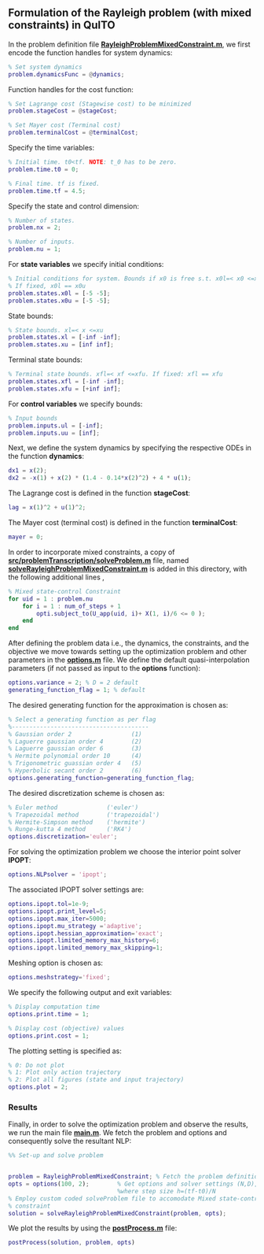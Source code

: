 ## Formulation of the Rayleigh problem (with mixed constraints) in QuITO 
In the problem definition file [**RayleighProblemMixedConstraint.m**](https://github.com/Gdarthsid/QuITO-Version-1/blob/main/examples/Rayleigh%20problem%20(with%20mixed%20constraints)/RayleighProblemMixedConstraint.m), we first encode the function handles for system dynamics:
```matlab
% Set system dynamics
problem.dynamicsFunc = @dynamics;
```
Function handles for the cost function:  
```matlab
% Set Lagrange cost (Stagewise cost) to be minimized
problem.stageCost = @stageCost;

% Set Mayer cost (Terminal cost)
problem.terminalCost = @terminalCost;
```
Specify the time variables:
```matlab
% Initial time. t0<tf. NOTE: t_0 has to be zero.
problem.time.t0 = 0; 

% Final time. tf is fixed.
problem.time.tf = 4.5;
```
Specify the state and control dimension:
```matlab
% Number of states.
problem.nx = 2;

% Number of inputs.
problem.nu = 1;
```
For **state variables** we specify initial conditions: 
```matlab
% Initial conditions for system. Bounds if x0 is free s.t. x0l=< x0 <=x0u
% If fixed, x0l == x0u
problem.states.x0l = [-5 -5];
problem.states.x0u = [-5 -5];
```
State bounds:
```matlab
% State bounds. xl=< x <=xu
problem.states.xl = [-inf -inf];
problem.states.xu = [inf inf];
```
Terminal state bounds:
```matlab
% Terminal state bounds. xfl=< xf <=xfu. If fixed: xfl == xfu
problem.states.xfl = [-inf -inf];
problem.states.xfu = [+inf inf];
```
For **control variables** we specify bounds:
```matlab
% Input bounds
problem.inputs.ul = [-inf];
problem.inputs.uu = [inf];
```
Next, we define the system dynamics by specifying the respective ODEs in the function **dynamics**: 
```matlab
dx1 = x(2);
dx2 = -x(1) + x(2) * (1.4 - 0.14*x(2)^2) + 4 * u(1);
```
The Lagrange cost is defined in the function **stageCost**:
```matlab
lag = x(1)^2 + u(1)^2;
```
The Mayer cost (terminal cost) is defined in the function **terminalCost**:
```matlab
mayer = 0;
```
In order to incorporate mixed constraints, a copy of [**src/problemTranscription/solveProblem.m**](https://github.com/Gdarthsid/QuITO-Version-1/blob/main/src/problemTranscription/solveProblem.m) file, named [**solveRayleighProblemMixedConstraint.m**](https://github.com/Gdarthsid/QuITO-Version-1/blob/main/examples/Rayleigh%20problem%20(with%20mixed%20constraints)/solveRayleighProblemMixedConstraint.m)  is added in this directory, with the following additional lines , 
```matlab
% Mixed state-control Constraint
for uid = 1 : problem.nu          
    for i = 1 : num_of_steps + 1
        opti.subject_to(U_app(uid, i)+ X(1, i)/6 <= 0 );
    end
end
```

After defining the problem data i.e., the dynamics, the constraints, and the objective we move towards setting up the optimization problem and other parameters in the  [**options.m**](https://github.com/Gdarthsid/QuITO-Version-1/blob/main/examples/Rayleigh%20problem%20(with%20mixed%20constraints)/options.m) file. 
We define the default quasi-interpolation parameters (if not passed as input to the **options** function):
```matlab
options.variance = 2; % D = 2 default
generating_function_flag = 1; % default
```
The desired generating function for the approximation is chosen as: 
```matlab
% Select a generating function as per flag
%---------------------------------------
% Gaussian order 2                 (1)
% Laguerre gaussian order 4        (2) 
% Laguerre gaussian order 6        (3) 
% Hermite polynomial order 10      (4)
% Trigonometric guassian order 4   (5)
% Hyperbolic secant order 2        (6) 
options.generating_function=generating_function_flag;
```
The desired discretization scheme is chosen as: 
```matlab
% Euler method              ('euler')
% Trapezoidal method        ('trapezoidal') 
% Hermite-Simpson method    ('hermite') 
% Runge-kutta 4 method      ('RK4')
options.discretization='euler';
```
For solving the optimization problem we choose the interior point solver **IPOPT**:
```matlab
options.NLPsolver = 'ipopt';
```
The associated IPOPT solver settings are:
```matlab
options.ipopt.tol=1e-9;
options.ipopt.print_level=5;
options.ipopt.max_iter=5000;
options.ipopt.mu_strategy ='adaptive';
options.ipopt.hessian_approximation='exact';
options.ipopt.limited_memory_max_history=6;
options.ipopt.limited_memory_max_skipping=1;
```
Meshing option is chosen as:
```matlab
options.meshstrategy='fixed';
```
We specify the following output and exit variables:
```matlab
% Display computation time
options.print.time = 1;

% Display cost (objective) values
options.print.cost = 1;
```
The plotting setting is specified as:
```matlab
% 0: Do not plot
% 1: Plot only action trajectory
% 2: Plot all figures (state and input trajectory)
options.plot = 2;
```
### Results
Finally, in order to solve the optimization problem and observe the results, we run the main file [**main.m**](https://github.com/Gdarthsid/QuITO-Version-1/blob/main/examples/Rayleigh%20problem%20(with%20mixed%20constraints)/main.m).
We fetch the problem and options and consequently solve the resultant NLP:
```matlab
%% Set-up and solve problem


problem = RayleighProblemMixedConstraint; % Fetch the problem definition
opts = options(100, 2);        % Get options and solver settings (N,D),
                               %where step size h=(tf-t0)/N
% Employ custom coded solveProblem file to accomodate Mixed state-control
% constraint
solution = solveRayleighProblemMixedConstraint(problem, opts); 
```
We plot the results by using the [**postProcess.m**](https://github.com/Gdarthsid/QuITO-Version-1/blob/main/examples/Rayleigh%20problem%20(with%20mixed%20constraints)/postProcess.m) file:
```matlab
postProcess(solution, problem, opts)
```


